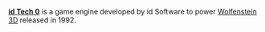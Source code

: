 [**id Tech 0**](https://github.com/id-Software/wolf3d) is a game engine developed by id Software to power [Wolfenstein 3D](https://steamdb.info/app/2270/) released in 1992.